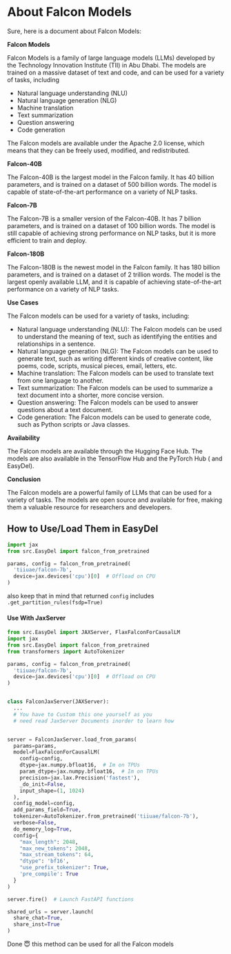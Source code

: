 # About Falcon Models

Sure, here is a document about Falcon Models:

**Falcon Models**

Falcon Models is a family of large language models (LLMs) developed by the Technology Innovation Institute (TII) in Abu
Dhabi. The models are trained on a massive dataset of text and code, and can be used for a variety of tasks, including

* Natural language understanding (NLU)
* Natural language generation (NLG)
* Machine translation
* Text summarization
* Question answering
* Code generation

The Falcon models are available under the Apache 2.0 license, which means that they can be freely used, modified, and
redistributed.

**Falcon-40B**

The Falcon-40B is the largest model in the Falcon family. It has 40 billion parameters, and is trained on a dataset of
500 billion words. The model is capable of state-of-the-art performance on a variety of NLP tasks.

**Falcon-7B**

The Falcon-7B is a smaller version of the Falcon-40B. It has 7 billion parameters, and is trained on a dataset of 100
billion words. The model is still capable of achieving strong performance on NLP tasks, but it is more efficient to
train and deploy.

**Falcon-180B**

The Falcon-180B is the newest model in the Falcon family. It has 180 billion parameters, and is trained on a dataset of
2 trillion words. The model is the largest openly available LLM, and it is capable of achieving state-of-the-art
performance on a variety of NLP tasks.

**Use Cases**

The Falcon models can be used for a variety of tasks, including:

* Natural language understanding (NLU): The Falcon models can be used to understand the meaning of text, such as
  identifying the entities and relationships in a sentence.
* Natural language generation (NLG): The Falcon models can be used to generate text, such as writing different kinds of
  creative content, like poems, code, scripts, musical pieces, email, letters, etc.
* Machine translation: The Falcon models can be used to translate text from one language to another.
* Text summarization: The Falcon models can be used to summarize a text document into a shorter, more concise version.
* Question answering: The Falcon models can be used to answer questions about a text document.
* Code generation: The Falcon models can be used to generate code, such as Python scripts or Java classes.

**Availability**

The Falcon models are available through the Hugging Face Hub. The models are also available in the TensorFlow Hub and
the PyTorch Hub ( and EasyDel).

**Conclusion**

The Falcon models are a powerful family of LLMs that can be used for a variety of tasks. The models are open source and
available for free, making them a valuable resource for researchers and developers.

## How to Use/Load Them in EasyDel

```python
import jax
from src.EasyDel import falcon_from_pretrained

params, config = falcon_from_pretrained(
  'tiiuae/falcon-7b',
  device=jax.devices('cpu')[0]  # Offload on CPU
)
```

also keep that in mind that returned `config` includes `.get_partition_rules(fsdp=True)`

#### Use With JaxServer

```python
from src.EasyDel import JAXServer, FlaxFalconForCausalLM
import jax
from src.EasyDel import falcon_from_pretrained
from transformers import AutoTokenizer

params, config = falcon_from_pretrained(
  'tiiuae/falcon-7b',
  device=jax.devices('cpu')[0]  # Offload on CPU
)


class FalconJaxServer(JAXServer):
  ...
  # You have to Custom this one yourself as you 
  # need read JaxServer Documents inorder to learn how


server = FalconJaxServer.load_from_params(
  params=params,
  model=FlaxFalconForCausalLM(
    config=config,
    dtype=jax.numpy.bfloat16,  # Im on TPUs
    param_dtype=jax.numpy.bfloat16,  # Im on TPUs
    precision=jax.lax.Precision('fastest'),
    _do_init=False,
    input_shape=(1, 1024)
  ),
  config_model=config,
  add_params_field=True,
  tokenizer=AutoTokenizer.from_pretrained('tiiuae/falcon-7b'),
  verbose=False,
  do_memory_log=True,
  config={
    "max_length": 2048,
    "max_new_tokens": 2048,
    "max_stream_tokens": 64,
    "dtype": 'bf16',
    "use_prefix_tokenizer": True,
    'pre_compile': True
  }
)

server.fire()  # Launch FastAPI functions

shared_urls = server.launch(
  share_chat=True,
  share_inst=True
)
```

Done 😇 this method can be used for all the Falcon models